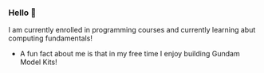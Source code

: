 ### Hello 👋

I am currently enrolled in programming courses and currently learning abut computing fundamentals! 

- A fun fact about me is that in my free time I enjoy building Gundam Model Kits!

